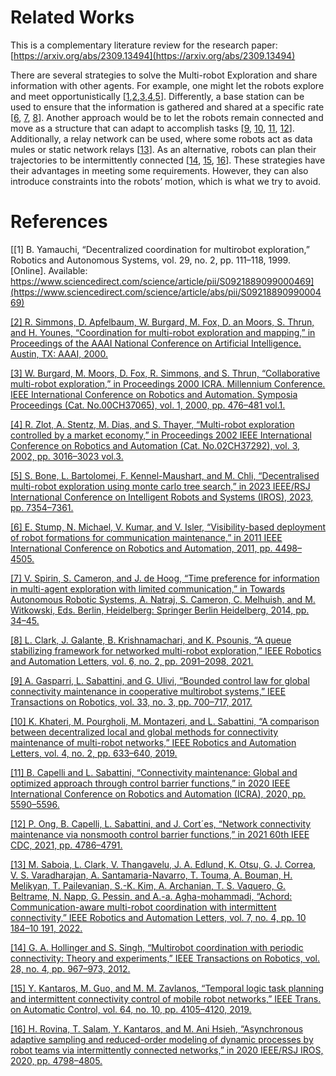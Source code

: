 # Related Works

This is a complementary literature review for the research paper: [https://arxiv.org/abs/2309.13494](https://arxiv.org/abs/2309.13494)

There are several strategies to solve the Multi-robot Exploration and share information with other agents. For example, one might let the robots explore and meet opportunistically [[1](https://www.sciencedirect.com/science/article/abs/pii/S0921889099000469),[2](https://dl.acm.org/doi/10.5555/647288.723404),[3](https://ieeexplore.ieee.org/document/844100),[4](https://ieeexplore.ieee.org/document/1013690),[5](https://ieeexplore.ieee.org/document/10341485)]. Differently, a base station can be used to ensure that the information is gathered and shared at a specific rate [[6](https://ieeexplore.ieee.org/document/5980179), [7](https://link.springer.com/chapter/10.1007/978-3-662-43645-5_5), [8](https://ieeexplore.ieee.org/document/9361138)]. Another approach would be to let the robots remain connected and move as a structure that can adapt to accomplish tasks [[9](https://ieeexplore.ieee.org/document/7889035), [10](https://ieeexplore.ieee.org/document/8610112), [11](https://ieeexplore.ieee.org/document/9197109), [12](https://ieeexplore.ieee.org/document/9683512)]. Additionally, a relay network can be used, where some robots act as data mules or static network relays [[13](https://ieeexplore.ieee.org/document/9837416)]. As an alternative, robots can plan their trajectories to be intermittently connected [[14](https://ieeexplore.ieee.org/document/6177277), [15](https://ieeexplore.ieee.org/document/8612974), [16](https://ieeexplore.ieee.org/document/9341636)]. These strategies have their advantages in meeting some requirements. However, they can also introduce constraints into the robots’ motion, which is what we try to avoid.

# References

[[1] B. Yamauchi, “Decentralized coordination for multirobot exploration,” Robotics and Autonomous Systems, vol. 29, no. 2, pp. 111–118, 1999.[Online]. Available: https://www.sciencedirect.com/science/article/pii/S0921889099000469](https://www.sciencedirect.com/science/article/abs/pii/S0921889099000469)

[[2] R. Simmons, D. Apfelbaum, W. Burgard, M. Fox, D. an Moors, S. Thrun, and H. Younes, “Coordination for multi-robot exploration and mapping,” in Proceedings of the AAAI National Conference on Artificial Intelligence. Austin, TX: AAAI, 2000.](https://dl.acm.org/doi/10.5555/647288.723404)

[[3] W. Burgard, M. Moors, D. Fox, R. Simmons, and S. Thrun, “Collaborative multi-robot exploration,” in Proceedings 2000 ICRA. Millennium Conference. IEEE International Conference on Robotics and Automation. Symposia Proceedings (Cat. No.00CH37065), vol. 1, 2000, pp. 476–481 vol.1.](https://ieeexplore.ieee.org/document/844100)

[[4] R. Zlot, A. Stentz, M. Dias, and S. Thayer, “Multi-robot exploration controlled by a market economy,” in Proceedings 2002 IEEE International Conference on Robotics and Automation (Cat. No.02CH37292), vol. 3, 2002, pp. 3016–3023 vol.3.](https://ieeexplore.ieee.org/document/1013690)

[[5] S. Bone, L. Bartolomei, F. Kennel-Maushart, and M. Chli, “Decentralised multi-robot exploration using monte carlo tree search,” in 2023 IEEE/RSJ International Conference on Intelligent Robots and Systems (IROS), 2023, pp. 7354–7361.](https://ieeexplore.ieee.org/document/10341485)

[[6] E. Stump, N. Michael, V. Kumar, and V. Isler, “Visibility-based deployment of robot formations for communication maintenance,” in 2011 IEEE International Conference on Robotics and Automation, 2011, pp. 4498–4505.](https://ieeexplore.ieee.org/document/5980179)

[[7] V. Spirin, S. Cameron, and J. de Hoog, “Time preference for information in multi-agent exploration with limited communication,” in Towards Autonomous Robotic Systems, A. Natraj, S. Cameron, C. Melhuish, and M. Witkowski, Eds. Berlin, Heidelberg: Springer Berlin Heidelberg, 2014, pp. 34–45.](https://link.springer.com/chapter/10.1007/978-3-662-43645-5_5)

[[8] L. Clark, J. Galante, B. Krishnamachari, and K. Psounis, “A queue stabilizing framework for networked multi-robot exploration,” IEEE Robotics and Automation Letters, vol. 6, no. 2, pp. 2091–2098, 2021.](https://ieeexplore.ieee.org/document/9361138)

[[9] A. Gasparri, L. Sabattini, and G. Ulivi, “Bounded control law for global connectivity maintenance in cooperative multirobot systems,” IEEE Transactions on Robotics, vol. 33, no. 3, pp. 700–717, 2017.](https://ieeexplore.ieee.org/document/7889035)

[[10] K. Khateri, M. Pourgholi, M. Montazeri, and L. Sabattini, “A comparison between decentralized local and global methods for connectivity maintenance of multi-robot networks,” IEEE Robotics and Automation Letters, vol. 4, no. 2, pp. 633–640, 2019.](https://ieeexplore.ieee.org/document/8610112)

[[11] B. Capelli and L. Sabattini, “Connectivity maintenance: Global and optimized approach through control barrier functions,” in 2020 IEEE International Conference on Robotics and Automation (ICRA), 2020, pp. 5590–5596.](https://ieeexplore.ieee.org/document/9197109)

[[12] P. Ong, B. Capelli, L. Sabattini, and J. Cort´es, “Network connectivity maintenance via nonsmooth control barrier functions,” in 2021 60th IEEE CDC, 2021, pp. 4786–4791.](https://ieeexplore.ieee.org/document/9683512)

[[13] M. Saboia, L. Clark, V. Thangavelu, J. A. Edlund, K. Otsu, G. J. Correa, V. S. Varadharajan, A. Santamaria-Navarro, T. Touma, A. Bouman, H. Melikyan, T. Pailevanian, S.-K. Kim, A. Archanian, T. S. Vaquero, G. Beltrame, N. Napp, G. Pessin, and A.-a. Agha-mohammadi, “Achord: Communication-aware multi-robot coordination with intermittent connectivity,” IEEE Robotics and Automation Letters, vol. 7, no. 4, pp. 10 184–10 191, 2022.](https://ieeexplore.ieee.org/document/9837416)

[[14] G. A. Hollinger and S. Singh, “Multirobot coordination with periodic connectivity: Theory and experiments,” IEEE Transactions on Robotics, vol. 28, no. 4, pp. 967–973, 2012.](https://ieeexplore.ieee.org/document/6177277)

[[15] Y. Kantaros, M. Guo, and M. M. Zavlanos, “Temporal logic task planning and intermittent connectivity control of mobile robot networks,” IEEE Trans. on Automatic Control, vol. 64, no. 10, pp. 4105–4120, 2019.](https://ieeexplore.ieee.org/document/8612974)

[[16] H. Rovina, T. Salam, Y. Kantaros, and M. Ani Hsieh, “Asynchronous adaptive sampling and reduced-order modeling of dynamic processes by robot teams via intermittently connected networks,” in 2020 IEEE/RSJ IROS, 2020, pp. 4798–4805.](https://ieeexplore.ieee.org/document/9341636)